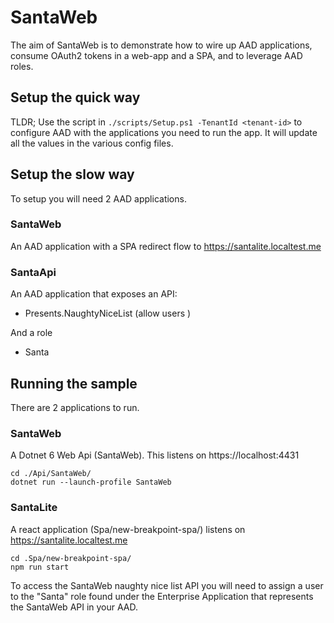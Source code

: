 # SantaWeb

The aim of SantaWeb is to demonstrate how to wire up AAD applications, consume OAuth2 tokens in a web-app and a SPA, and to leverage AAD roles.

## Setup the quick way

TLDR;
Use the script in ``` ./scripts/Setup.ps1 -TenantId <tenant-id> ``` 
to configure AAD with the applications you need to run the app. It will update all the values in the various config files.

## Setup the slow way

To setup you will need 2 AAD applications.

### SantaWeb
An AAD application with a SPA redirect flow to https://santalite.localtest.me


### SantaApi
An AAD application that exposes an API:
 - Presents.NaughtyNiceList (allow users )

And a role
 - Santa

## Running the sample
There are 2 applications to run. 

### SantaWeb
A Dotnet 6 Web Api (SantaWeb). This listens on https://localhost:4431
```
cd ./Api/SantaWeb/
dotnet run --launch-profile SantaWeb
```

### SantaLite
A react application (Spa/new-breakpoint-spa/) listens on https://santalite.localtest.me
```
cd .Spa/new-breakpoint-spa/
npm run start
```

To access the SantaWeb naughty nice list API you will need to assign a user to the "Santa" role found under the Enterprise Application that represents the SantaWeb API in your AAD.
